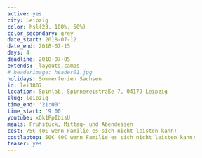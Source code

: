 ```yaml
---
active: yes
city: Leipzig
color: hsl(23, 100%, 50%)
color_secondary: grey
date_start: 2018-07-12
date_end: 2018-07-15
days: 4
deadline: 2018-07-05
extends: _layouts.camps
# headerimage: header01.jpg
holidays: Sommerferien Sachsen
id: lei1807
location: Spinlab, Spinnereistraße 7, 04179 Leipzig
slug: leipzig
time_end: '21:00'
time_start: '9:00'
youtube: xGk1PpIbisU
meals: Frühstück, Mittag- und Abendessen
cost: 75€ (0€ wenn Familie es sich nicht leisten kann)
costlaptop: 50€ (0€ wenn Familie es sich nicht leisten kann)
teaser: yes
---
```

